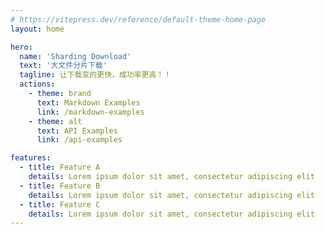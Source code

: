 ```yaml
---
# https://vitepress.dev/reference/default-theme-home-page
layout: home

hero:
  name: 'Sharding Download'
  text: '大文件分片下载'
  tagline: 让下载变的更快，成功率更高！！
  actions:
    - theme: brand
      text: Markdown Examples
      link: /markdown-examples
    - theme: alt
      text: API Examples
      link: /api-examples

features:
  - title: Feature A
    details: Lorem ipsum dolor sit amet, consectetur adipiscing elit
  - title: Feature B
    details: Lorem ipsum dolor sit amet, consectetur adipiscing elit
  - title: Feature C
    details: Lorem ipsum dolor sit amet, consectetur adipiscing elit
---
```


